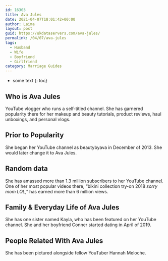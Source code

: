 ```yaml
---
id: 16303
title: Ava Jules
date: 2021-04-07T18:01:42+00:00
author: Laima
layout: post
guid: https://ukdataservers.com/ava-jules/
permalink: /04/07/ava-jules
tags:
  - Husband
  - Wife
  - Boyfriend
  - Girlfriend
category: Marriage Guides
---
```


* some text
{: toc}


## Who is Ava Jules
                  
                  
                  
YouTube vlogger who runs a self-titled channel. She has garnered popularity there for her makeup and beauty tutorials, product reviews, haul unboxings, and personal vlogs.
                  
              
            
              
            
                
                
                
## Prior to Popularity
                  
                  
                  
She began her YouTube channel as beautybyava in December of 2013. She would later change it to Ava Jules.
                  
              
            
              
            
                
                
                
## Random data
                  
                  
                  
She has amassed more than 1.3 million subscribers to her YouTube channel. One of her most popular videos there, &#8220;bikini collection try-on 2018 *sorry mom LOL*,&#8221; has earned more than 6 million views.
                  
              
            
              
            
                
                
                
## Family & Everyday Life of Ava Jules
                  
                  
                  
She has one sister named Kayla, who has been featured on her YouTube channel. She and her boyfriend Conner started dating in April of 2019.
                  
              
            
              
            
                
                
                
## People Related With Ava Jules
                  
                  
                  
She has been pictured alongside fellow YouTuber Hannah Meloche.
                  
              
            
              
            
                
              
            
              
              
            
            
              
            
          
          
          